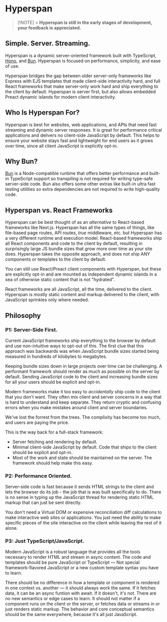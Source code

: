 # Hyperspan

> [!NOTE] > **Hyperspan is still in the early stages of development, your feedback is appreciated.**

## Simple. Server. Streaming.

Hyperspan is a dynamic server-oriented framework built with TypeScript, [Hono](https://hono.dev), and
[Bun](https://bun.sh). Hyperspan is focused on performance, simplicity, and ease of use.

Hyperspan bridges the gap between older server-only frameworks like Express with EJS templates that made client-side
interactivity hard, and full React frameworks that make server-only work hard and ship everything to the client by
default. Hyperspan is server first, but also allows embedded Preact dynamic islands for modern client interactivity.

## Who Is Hyperspan For?

Hyperspan is best for websites, web applications, and APIs that need fast streaming and dynamic server responses. It is
great for performance critical applications and delivers no client-side JavaScript by default. This helps to ensure your
website stays fast and lightweight for end users as it grows over time, since all client JavaScript is explicitly
opt-in.

## Why Bun?

[Bun](https://bun.sh) is a Node-compatible runtime that offers better performance and built-in TypeScript support so
transpiling is not required for writing type-safe server-side code. Bun also offers some other extras like built-in
ultra fast testing utilities so extra dependencies are not required to write high-quality code.

## Hyperspan vs. React Frameworks

Hyperspan can be best thought of as an _alternative_ to React-based frameworks like Next.js. Hyperspan has all the same
types of things, like file-based page routes, API routes, _true_ middleware, etc. but Hyperspan has a very different
runtime and execution model. React-based frameworks ship all React components and code to the client by default,
resulting in surprisingly large JS bundle sizes that grow more over time as your site does. Hyperspan takes the
opposite approach, and does not ship ANY components or templates to the client by default.

You can still use React/Preact client components with Hyperspan, but these are explicitly opt-in and are mounted as
independent dynamic islands in a sea of otherwise static content that is not &quot;hydrated&quot;.

React frameworks are all JavaScript, all the time, delivered to the client. Hyperspan is mostly static content and
markup delivered to the client, with JavaScript sprinkles only where needed.

## Philosophy

### P1: Server-Side First.

Current JavaScript frameworks ship everything to the browser by default and use non-intuitive ways to opt-out of this.
The first clue that this approach was backwards was when JavaScript bundle sizes started being measured in hundreds of
kilobytes to megabytes.

Keeping bundle sizes down in large projects over time can be challenging. A performant framework should render as much
as possible on the server by default. Sending JavaScript code to the client and increasing bundle sizes for all your
users should be explicit and opt-in.

Modern frameworks make it too easy to _accidentally_ ship code to the client that you don't want. They often mix client
and server concerns in a way that is hard to understand and keep separate. They return cryptic and confusing errors when
you make mistakes around client and server boundaries.

We've lost the forrest from the trees. The complixity has become too much, and users are paying the price.

This is the way back for a full-stack framework:

- Server fetching and rendering by default.
- Minimal client-side JavaScript by default. Code that ships to the client should be explicit and opt-in.
- Most of the work and state should be maintained on the server. The framework should help make this easy.

### P2: Performance Oriented.

Server-side code is fast because it sends HTML strings to the client and lets the browser do its job - the job that is
was built specifically to do. There is no sense in typing up the JavaScript thread for rendering static HTML markup that
can just be sent directly.

You don't need a Virtual DOM or expensive reconciliation diff calculations to make interactive web sites or
applications. You just need the ability to make specific pieces of the site interactive on the client while leaving the
rest of it alone.

### P3: Just TypeScript/JavaScript.

Modern JavaScript is a robust language that provides all the tools necessary to render HTML and stream in async content.
The code and templates should be pure JavaScript or TypeScript &mdash; Not special framework-flavored JavaScript or a
new custom template syntax you have to learn.

There should be no difference in how a template or component is rendered in one context vs. another &mdash; it should
always work the same. If it fetches data, it can be an async funtion with await. If it doesn't, it's not. There are no
new semantics or edge cases to learn. It should not matter if a component runs on the client or the server, or fetches
data or streams in or just renders static markup. The behavior and core conceptual semantics should be the same
everywhere, because it's all just JavaScript.
